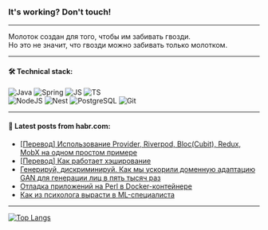 ### It's working? Don't touch!

---
Молоток создан для того, чтобы им забивать гвозди. <br>
Но это не значит, что гвозди можно забивать только молотком.

---

#### 🛠️ Technical stack:

![Java](https://img.shields.io/badge/Java-informational?logo=Oracle&style=flat&logoColor=white&color=FF4500)
![Spring](https://img.shields.io/badge/SpringBoot-informational?logo=SpringBoot&style=flat&logoColor=white&color=6495ED)
![JS](https://img.shields.io/badge/JS-informational?logo=javaScript&style=flat&logoColor=black&color=F7Df1E)
![TS](https://img.shields.io/badge/TypeScript-informational?logo=typeScript&style=flat&logoColor=black&color=0667A8)  <br>
![NodeJS](https://img.shields.io/badge/NodeJS-informational?logo=node.js&style=flat&logoColor=white&color=43853D)
![Nest](https://img.shields.io/badge/NestJS-informational?logo=NestJS&style=flat&logoColor=white&color=red)
![PostgreSQL](https://img.shields.io/badge/PostgreSQL-informational?logo=PostgreSQL&style=flat&logoColor=white&color=DAA520)
![Git](https://img.shields.io/badge/Git-informational?logo=git&style=flat&logoColor=white&color=778899)

___

#### 💬 Latest posts from habr.com:

<!-- BLOG-POST-LIST:START -->
- [[Перевод] Использование Provider, Riverpod, Bloc&lpar;Cubit&rpar;, Redux, MobX на одном простом примере](https://habr.com/ru/articles/747062/?utm_source=habrahabr&utm_medium=rss&utm_campaign=747062)
- [[Перевод] Как работает хэширование](https://habr.com/ru/companies/ruvds/articles/747084/?utm_source=habrahabr&utm_medium=rss&utm_campaign=747084)
- [Генерируй, дискриминируй. Как мы ускорили доменную адаптацию GAN для генерации лиц в пять тысяч раз](https://habr.com/ru/companies/airi/articles/747038/?utm_source=habrahabr&utm_medium=rss&utm_campaign=747038)
- [Отладка приложений на Perl в Docker-контейнере](https://habr.com/ru/companies/vk/articles/746558/?utm_source=habrahabr&utm_medium=rss&utm_campaign=746558)
- [Как из психолога вырасти в ML-специалиста](https://habr.com/ru/companies/aitalenthub/articles/747066/?utm_source=habrahabr&utm_medium=rss&utm_campaign=747066)
<!-- BLOG-POST-LIST:END -->

---
[![Top Langs](https://github-readme-stats-git-master-advtsetting-gmailcom.vercel.app/api/top-langs/?username=zloylis&langs_count=10&hide_title=false&title_color=e6edf3&size_weight=0.5&count_weight=0.5&layout=compact&hide_border=true&theme=dracula)](https://github.com/zloylis)

<!-- ![GitHub stats](https://github-readme-stats-git-master-advtsetting-gmailcom.vercel.app/api?username=zloylis&show_icons=true&hide_border=true&theme=dracula&hide_title=true&include_all_commits=true&count_private=true&hide=contribs&hide_rank=true) -->
